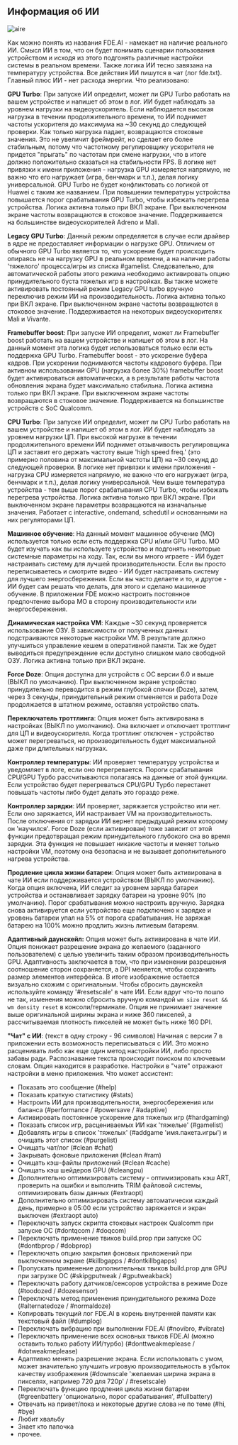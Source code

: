 ## Информация об ИИ
  ![aire](https://github.com/feravolt/FDE.AI-docs/blob/master/aire.png?raw=true)

Как можно понять из названия FDE.AI - намекает на наличие реального ИИ. Смысл ИИ в том, что он будет понимать сценарии пользования устройством и исходя из этого подгонять различные настройки системы в реальном времени. Также логика ИИ тесно завязана на температуру устройства. Все действия ИИ пишутся в чат (лог fde.txt). Главный плюс ИИ - нет расхода энергии.
Что реализовано:

**GPU Turbo**:
При запуске ИИ определит, может ли GPU Turbo работать на вашем устройстве и напишет об этом в лог. ИИ будет наблюдать за уровнем нагрузки на видеоускоритель. Если наблюдается высокая нагрузка в течении продолжительного времени, то ИИ поднимет частоты ускорителя до максимума на ~30 секунд до следующей проверки. Как только нагрузка падает, возвращаются стоковые значения. Это не увеличит фреймрейт, но сделает его более стабильным, потому что частотному регулировщику ускорителя не придется "прыгать" по частотам при смене нагрузки, что в итоге должно положительно сказаться на стабильности FPS. В логике нет привязки к имени приложения - нагрузка GPU измеряется напрямую, не важно что его нагружает (игра, бенчмарк и т.п.), делая логику универсальной. GPU Turbo не будет конфликтовать со логикой от Huawei с таким же названием. При повышении температуры устройства повышается порог срабатывания GPU Turbo, чтобы избежать перегрева устройства.
Логика активна только при ВКЛ экране. При выключенном экране частоты возвращаются в стоковое значение. Поддерживается на большинстве видеоускорителей Adreno и Mali.

**Legacy GPU Turbo**:
Данный режим определяется в случае если драйвер в ядре не предоставляет информации о нагрузке GPU. Отличием от обычного GPU Turbo является то, что ускорение будет происходить опираясь не на нагрузку GPU в реальном времени, а на наличие работы 'тяжелого' процесса/игры из списка #gamelist. Следовательно, для автоматической работы этого режима необходимо активировать опцию принудительного буста тяжелых игр в настройках. Вы также можете активировать постоянный режим Legacy GPU turbo вручную переключив режим ИИ на производительность.
Логика активна только при ВКЛ экране. При выключенном экране частоты возвращаются в стоковое значение. Поддерживается на некоторых видеоускорителях Mali и Vivante.

**Framebuffer boost**:
При запуске ИИ определит, может ли Framebuffer boost работать на вашем устройстве и напишет об этом в лог. На данный момент эта логика будет использоваться только если есть поддержка GPU Turbo. Framebuffer boost - это ускорение буфера кадров. При ускорении поднимаются частоты кадрового буфера. При активном использовании GPU (нагрузка более 30%) framebuffer boost будет активироваться автоматически, а в результате работы частота обновления экрана будет максимально стабильна.
Логика активна только при ВКЛ экране. При выключенном экране частоты возвращаются в стоковое значение. Поддерживается на большинстве устройств с SoC Qualcomm.

**CPU Turbo**:
При запуске ИИ определит, может ли CPU Turbo работать на вашем устройстве и напишет об этом в лог. ИИ будет наблюдать за уровнем нагрузки ЦП. При высокой нагрузке в течении продолжительного времени ИИ поднимет отзывчивость регулировщика ЦП и заставит его держать частоту выше 'high speed freq.' (это примерно половина от максимальной частоты ЦП) на ~30 секунд до следующей проверки. В логике нет привязки к имени приложения - нагрузка CPU измеряется напрямую, не важно что его нагружает (игра, бенчмарк и т.п.), делая логику универсальной. Чем выше температура устройства - тем выше порог срабатывания CPU Turbo, чтобы избежать перегрева устройства.
Логика активна только при ВКЛ экране. При выключенном экране параметры возвращаются на изначальные значения. Работает с interactive, ondemand, schedutil и основанными на них регуляторами ЦП.

**Машинное обучение**:
На данный момент машинное обучение (МО) используется только если есть поддержка CPU и/или GPU Turbo. МО будет изучать как вы используете устройство и подгонять некоторые системные параметры на ходу. Так, если вы много играете - ИИ будет настраивать систему для лучшей производительности. Если вы просто переписываетесь и смотрите видео - ИИ будет настраивать систему для лучшего энергосбережения. Если вы часто делаете и то, и другое - ИИ будет сам решать что делать, для этого и сделано машинное обучение. В приложении FDE можно настроить постоянное предпочтение выбора МО в сторону производительности или энергосбережения.

**Динамическая настройка VM**:
Каждые ~30 секунд проверяется использование ОЗУ. В зависимости от полученных данных подстраиваются некоторые настройки VM. В результате должно улучшиться управление кешем в оперативной памяти. Так же будет выводиться предупреждение если доступно слишком мало свободной ОЗУ.
Логика активна только при ВКЛ экране.

**Force Doze**:
Опция доступна для устройств с ОС версии 6.0 и выше (ВЫКЛ по умолчанию). При выключенном экране устройство принудительно переводится в режим глубокой спячки (Doze), затем, через 3 секунды, принудительный режим отменяется и работа Doze продолжается в штатном режиме, оставляя устройство спать.

**Переключатель троттлинга**:
Опция может быть активирована в настройках (ВЫКЛ по умолчанию). Она включает и отключает троттлинг для ЦП и видеоускорителя. Когда троттлинг отключен - устройство может перегреваться, но производительность будет максимальной даже при длительных нагрузках.

**Контроллер температуры**:
ИИ проверяет температуру устройства и уведомляет в логе, если оно перегревается. Пороги срабатывания CPU/GPU Турбо рассчитываются полагаясь на данные от этой функции. Если устройство будет перегреваться CPU/GPU Турбо перестанет повышать частоты либо будет делать это гораздо реже.

**Контроллер зарядки**:
ИИ проверяет, заряжается устройство или нет. Если оно заряжается, ИИ настраивает VM на производительность. После отключения от зарядки ИИ вернет предыдущий режим которому он 'научился'. Force Doze (если активирован) тоже зависит от этой функции предотвращая режим принудительного глубокого сна во время зарядки.
Эта функция не повышает никакие частоты и меняет только настройки VM, поэтому она безопасна и не вызывает дополнительного нагрева устройства.

**Продление цикла жизни батареи**:
Опция может быть активирована в чате ИИ если поддерживается устройством (ВЫКЛ по умолчанию). Когда опция включена, ИИ следит за уровнем заряда батареи устройства и останавливает зарядку батареи на уровне 90% (по умолчанию). Порог срабатывания можно настроить вручную. Зарядка снова активируется если устройство еще подключено к зарядке и уровень батареи упал на 5% от порога срабатывания. Не заряжая батарею на 100% можно продлить жизнь литиевым батареям.

**Адаптивный даунскейл:**
Опция может быть активирована в чате ИИ. Опция понижает разрешение экрана до желаемого (заданного пользователем) с целью увеличить таким образом производительность GPU. Адаптивность заключается в том, что при изменении разрешения соотношение сторон сохраняется, а DPI меняется, чтобы сохранить размер элементов интерфейса. В итоге изображение остается визуально схожим с оригинальным.
Чтобы сбросить даунскейл используйте команду '#resetscale' в чате ИИ. Если вдруг что-то пошло не так, изменения можно сбросить вручную командой ```wm size reset && wm density reset``` в консоли/терминале.
Опция не принимает значение выше оригинальной ширины экрана и ниже 360 пикселей, а рассчитываемая плотность пикселей не может быть ниже 160 DPI.

**"Чат" с ИИ**: (текст в одну строку - 96 символов)
Начиная с версии 7 в приложении есть возможность переписываться с ИИ. Это можно расценивать либо как еще один метод настройки ИИ, либо просто забавы ради. Распознавание текста происходит поиском по ключевым словам. Опция находится в разработке. Настройки в "чате" отражают настройки в меню приложения.
Что может ассистент:
- Показать это сообщение (#help)
- Показать краткую статистику (#stats)
- Настроить ИИ для производительности, энергосбережения или баланса (#performance / #powersave / #adaptive)
- Активировать постоянное ускорение для тяжелых игр (#hardgaming)
- Показать список игр, расцениваемых ИИ как 'тяжелые' (#gamelist)
- Добавлять игры в список 'тяжелых' (#addgame 'имя.пакета.игры') и очищать этот список (#purgelist)
- Очищать чат/лог (#clean #chat)
- Закрывать фоновые приложения (#clean #ram)
- Очищать кэш-файлы приложений (#clean #cache)
- Очищать кэш шейдеров GPU (#cleangpu)
- Дополнительно оптимизировать систему - оптимизировать кэш ART, проверить на ошибки и выполнить TRIM файловой системы, оптимизировать базы данных (#extraopt)
- Дополнительно оптимизировать систему автоматически каждый день, примерно в 05:00 если устройство заряжается и экран выключен (#extraopt auto)
- Переключать запуск скрипта стоковых настроек Qualcomm при запуске ОС (#dontqcom / #doqcom)
- Переключать применение твиков build.prop при запуске ОС (#dontbprop / #dobprop)
- Переключать опцию закрытия фоновых приложений при выключенном экране (#killbgapps / #dontkillbgapps)
- Пропускать применение дополнительных твиков build.prop для GPU при загрузке ОС (#skipgputweak / #gputweakback)
- Переключать работу датчиков/сенсоров устройства в режиме Doze (#toodozed / #dozesensor)
- Переключать метод применения принудительного режима Doze (#alternatedoze / #normaldoze)
- Копировать текущий лог FDE.AI в корень внутренней памяти как текстовый файл (#dumplog)
- Переключать вибрацию при выполнении FDE.AI (#novibro, #vibrate)
- Переключать применение всех основных твиков FDE.AI (можно оставить только работу ИИ/турбо) (#donttweakmeplease / #dotweakmeplease)
- Адаптивно менять разрешение экрана. Если использовать с умом, может значительно улучшить игровую производительность в убыток качеству изображения (#downscale 'желаемая ширина экрана в пикселях, например 720 для 720p' / #resetscale)
- Переключать функцию продления цикла жизни батареи (#greenbattery 'опционально, порог срабатывания', #fullbattery)
- Отвечать на привет/пока и некоторые другие слова не по теме (#hi, #bye)
- Любит хвальбу
- Знает кто папочка
- прочее.


